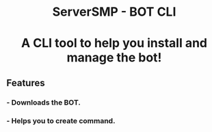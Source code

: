 <h1 align="center">ServerSMP - BOT CLI<h1>
  
<p align="center">A CLI tool to help you install and manage the bot!</p>
  
## Features

### - Downloads the BOT.
### - Helps you to create command.

